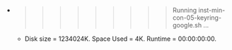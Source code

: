 * >>>>>>>>> Running inst-min-con-05-keyring-google.sh ...
  * Disk size = 1234024K. Space Used = 4K. Runtime = 00:00:00:00.
